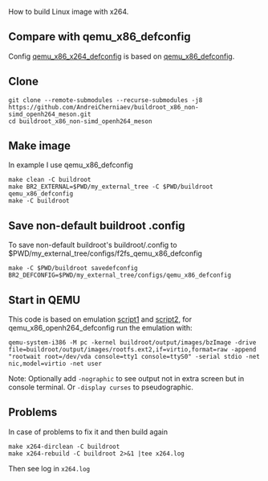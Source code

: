 How to build Linux image with x264.

## Compare with qemu_x86_defconfig
Config [qemu_x86_x264_defconfig](my_external_tree/configs/qemu_x86_openh264_defconfig) is based on [qemu_x86_defconfig](https://github.com/buildroot/buildroot/blob/e82217622ea4778148de82a4b77972940b5e9a9e/configs/qemu_x86_defconfig).

## Clone
```
git clone --remote-submodules --recurse-submodules -j8 https://github.com/AndreiCherniaev/buildroot_x86_non-simd_openh264_meson.git
cd buildroot_x86_non-simd_openh264_meson
```
## Make image
In example I use qemu_x86_defconfig
```
make clean -C buildroot
make BR2_EXTERNAL=$PWD/my_external_tree -C $PWD/buildroot qemu_x86_defconfig
make -C buildroot
```
## Save non-default buildroot .config
To save non-default buildroot's buildroot/.config to $PWD/my_external_tree/configs/f2fs_qemu_x86_defconfig
```
make -C $PWD/buildroot savedefconfig BR2_DEFCONFIG=$PWD/my_external_tree/configs/qemu_x86_defconfig
```
## Start in QEMU
This code is based on emulation [script1](https://github.com/buildroot/buildroot/blob/02540771bccf7b10c7daecce5f0e1e41a73c1e07/boot/grub2/readme.txt#L4) and [script2](https://github.com/buildroot/buildroot/blob/9e3d572ff532df945fbc282fed22d10098e5718b/board/pc/readme.txt), for qemu_x86_openh264_defconfig run the emulation with:
```
qemu-system-i386 -M pc -kernel buildroot/output/images/bzImage -drive file=buildroot/output/images/rootfs.ext2,if=virtio,format=raw -append "rootwait root=/dev/vda console=tty1 console=ttyS0" -serial stdio -net nic,model=virtio -net user
```
Note: Optionally add `-nographic` to see output not in extra screen but in console terminal. Or `-display curses` to pseudographic.

## Problems
In case of problems to fix it and then build again
```
make x264-dirclean -C buildroot
make x264-rebuild -C buildroot 2>&1 |tee x264.log
```
Then see log in `x264.log`
